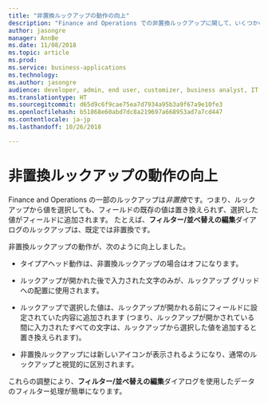 ```yaml
---
title: "非置換ルックアップの動作の向上"
description: "Finance and Operations での非置換ルックアップに関して、いくつかの機能向上が行われています。"
author: jasongre
manager: AnnBe
ms.date: 11/08/2018
ms.topic: article
ms.prod: 
ms.service: business-applications
ms.technology: 
ms.author: jasongre
audience: developer, admin, end user, customizer, business analyst, IT pro
ms.translationtype: HT
ms.sourcegitcommit: d65d9c6f9cae75ea7d7934a95b3a9f67a9e10fe3
ms.openlocfilehash: b51868e60abd7dc8a219697a668953ad7a7cd447
ms.contentlocale: ja-jp
ms.lasthandoff: 10/26/2018

---
```


# <a name="improved-behavior-of-non-replacing-lookups"></a>非置換ルックアップの動作の向上

Finance and Operations の一部のルックアップは*非置換*です。つまり、ルックアップから値を選択しても、フィールドの既存の値は置き換えられず、選択した値がフィールドに追加されます。 たとえば、**フィルター/並べ替えの編集**ダイアログのルックアップは、既定では非置換です。  

非置換ルックアップの動作が、次のように向上しました。 

- タイプアヘッド動作は、非置換ルックアップの場合はオフになります。 

- ルックアップが開かれた後で入力された文字のみが、ルックアップ グリッドへの配置に使用されます。

- ルックアップで選択した値は、ルックアップが開かれる前にフィールドに設定されていた内容に追加されます (つまり、ルックアップが開かされている間に入力されたすべての文字は、ルックアップから選択した値を追加すると置き換えられます)。  

- 非置換ルックアップには新しいアイコンが表示されるようになり、通常のルックアップと視覚的に区別されます。

これらの調整により、**フィルター/並べ替えの編集**ダイアログを使用したデータのフィルター処理が簡単になります。

